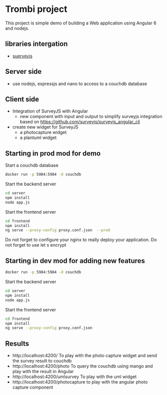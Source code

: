 # Trombi project

This project is simple demo of building a Web application using Angular 6 and nodejs. 

## libraries intergation

* [suerveyjs](https://surveyjs.io/)

## Server side

- use nodejs, expressjs and nano to access to a couchdb database


## Client side

- Integration of SurveyJS with Angular
  - new component with input and output to simplify surveyjs integration based on https://github.com/surveyjs/surveyjs_angular_cli
- create new widget for SurveyJS
  -  a photocapture widget
  -  a plantuml widget
  


## Starting in prod mod for demo


Start a couchdb database

```bash
docker run -p 5984:5984 -d couchdb
```

Start the backend server

```bash
cd server
npm install
node app.js
```

Start the frontend server

```bash
cd frontend
npm install 
ng serve --proxy-config proxy.conf.json  --prod
```

Do not forget to configure your nginx to really deploy your application.
Do not forget to use let s encrypt


## Starting in dev mod for adding new features


```bash
docker run -p 5984:5984 -d couchdb
```

Start the backend server

```bash
cd server
npm install
node app.js
```

Start the frontend server

```bash
cd frontend
npm install 
ng serve --proxy-config proxy.conf.json 
```


## Results


- http://localhost:4200/ To play with the photo capture widget and send the survey result to couchdb
- http://localhost:4200/photo To query the couchdb using mango and play with the result in Angular
- http://localhost:4200/umlsurvey To play with the uml widget
- http://localhost:4200/photocapture to play with the angular photo capture component
